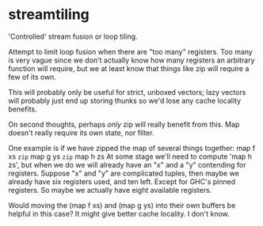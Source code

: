 streamtiling
============

'Controlled' stream fusion or loop tiling.

Attempt to limit loop fusion when there are "too many" registers.
Too many is very vague since we don't actually know how many registers an arbitrary function will require,
but we at least know that things like zip will require a few of its own.

This will probably only be useful for strict, unboxed vectors; lazy vectors will probably just end up storing thunks
so we'd lose any cache locality benefits.

On second thoughts, perhaps *only* zip will really benefit from this. Map doesn't really require its own state, nor filter.

One example is if we have zipped the map of several things together:
        map f xs `zip` map g ys `zip` map h zs
At some stage we'll need to compute 'map h zs', but when we do we will already have an "x" and a "y" contending for registers.
Suppose "x" and "y" are complicated tuples, then maybe we already have six registers used, and ten left.
Except for GHC's pinned registers. So maybe we actually have eight available registers.

Would moving the (map f xs) and (map g ys) into their own buffers be helpful in this case? It might give better cache locality.
I don't know.

